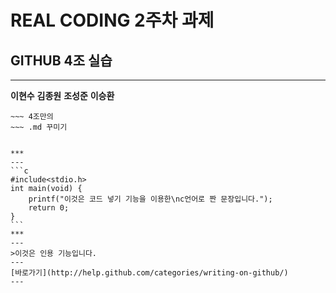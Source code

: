 # REAL CODING 2주차 과제
## GITHUB 4조 실습
---
**이현수**
**김종원**
**조성준**
**이승환**


~~~ Markdown을 이용한
~~~ 4조만의
~~~ .md 꾸미기


***
---
```c
#include<stdio.h>
int main(void) {
	printf("이것은 코드 넣기 기능을 이용한\nc언어로 짠 문장입니다.");
	return 0;
}
```
***
---
>이것은 인용 기능입니다.
---
[바로가기](http://help.github.com/categories/writing-on-github/)
---

